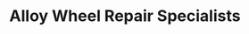 ---
title: "Alloy Wheel Repair Specialists"
url: /san-antonio/alloy-wheel-repair-specialists/
shop: Autowerkstatt
---